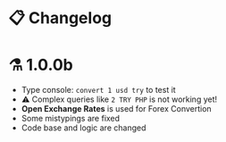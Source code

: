 # 📋 Changelog

# ⚗️ 1.0.0b

- Type console: `convert 1 usd try` to test it
- ⚠️ Complex queries like `2 TRY PHP` is not working yet!
- **Open Exchange Rates** is used for Forex Convertion
- Some mistypings are fixed
- Code base and logic are changed
